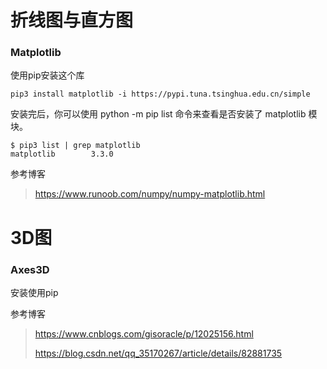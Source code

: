 # 折线图与直方图

### Matplotlib

使用pip安装这个库

```
pip3 install matplotlib -i https://pypi.tuna.tsinghua.edu.cn/simple
```

安装完后，你可以使用 python -m pip list 命令来查看是否安装了 matplotlib 模块。

```
$ pip3 list | grep matplotlib
matplotlib        3.3.0  
```

参考博客

> https://www.runoob.com/numpy/numpy-matplotlib.html





# 3D图

### Axes3D

安装使用pip

参考博客

>https://www.cnblogs.com/gisoracle/p/12025156.html
>
>https://blog.csdn.net/qq_35170267/article/details/82881735